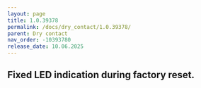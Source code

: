 ```yaml
---
layout: page
title: 1.0.39378
permalink: /docs/dry_contact/1.0.39378/
parent: Dry contact
nav_order: -10393780
release_date: 10.06.2025
---
```


## Fixed LED indication during factory reset.
